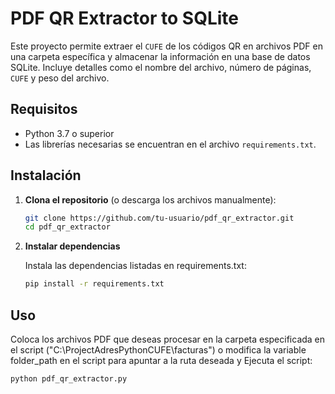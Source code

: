 # PDF QR Extractor to SQLite

Este proyecto permite extraer el `CUFE` de los códigos QR en archivos PDF en una carpeta específica y almacenar la información en una base de datos SQLite. Incluye detalles como el nombre del archivo, número de páginas, `CUFE` y peso del archivo.

## Requisitos

- Python 3.7 o superior
- Las librerías necesarias se encuentran en el archivo `requirements.txt`.

## Instalación

1. **Clona el repositorio** (o descarga los archivos manualmente):

   ```bash
   git clone https://github.com/tu-usuario/pdf_qr_extractor.git
   cd pdf_qr_extractor

2. **Instalar dependencias**

    Instala las dependencias listadas en requirements.txt:
    ```bash
    pip install -r requirements.txt

## Uso

Coloca los archivos PDF que deseas procesar en la carpeta especificada en el script ("C:\ProjectAdresPythonCUFE\facturas") o modifica la variable folder_path en el script para apuntar a la ruta deseada y Ejecuta el script:
    
    
    python pdf_qr_extractor.py


